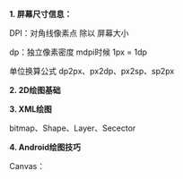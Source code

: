 **1. 屏幕尺寸信息：**

DPI：对角线像素点 除以 屏幕大小

dp：独立像素密度  mdpi时候   1px = 1dp

单位换算公式 dp2px、px2dp、px2sp、sp2px

**2. 2D绘图基础**

**3. XML绘图**

bitmap、Shape、Layer、Secector

**4. Android绘图技巧**

Canvas：







